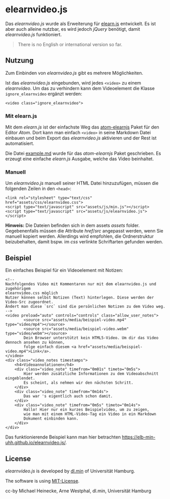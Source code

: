 # elearnvideo.js

Das _elearnvideo.js_ wurde als Erweiterung für
[elearn.js](https://github.com/elb-min-uhh/elearn.js) entwickelt.
Es ist aber auch alleine nutzbar, es wird jedoch _jQuery_ benötigt, damit
_elearnvideo.js_ funktioniert.

> There is no English or international version so far.

## Nutzung

Zum Einbinden von _elearnvideo.js_ gibt es mehrere Möglichkeiten.

Ist das _elearnvideo.js_ eingebunden, wird jedes `<video>` zu einem
_elearnvideo_. Um das zu verhindern kann dem Videoelement die Klasse
`ignore_elearnvideo` ergänzt werden:

    <video class="ignore_elearnvideo">

### Mit elearn.js

Mit dem _elearn.js_ ist der einfachste Weg das
[atom-elearnjs](https://github.com/elb-min-uhh/atom-elearnjs) Paket für
den Editor _Atom_. Dort kann man einfach `<video>` in seine Markdown Datei
einbauen und beim Export das _elearnvideo.js_ aktivieren und der Rest ist
automatisiert.

Die Datei [example.md](/example.md) wurde für das _atom-elearnjs_
Paket geschrieben. Es erzeugt eine einfache _elearn.js_ Ausgabe, welche das
Video beinhaltet.

### Manuell

Um _elearnvideo.js_ manuell seiner HTML Datei hinzuzufügen, müssen die folgenden
Zeilen in den `<head>`:

    <link rel="stylesheet" type="text/css" href="assets/css/elearnvideo.css">
    <script type="text/javascript" src="assets/js/min.js"></script>
    <script type="text/javascript" src="assets/js/elearnvideo.js"></script>

__Hinweis:__ Die Dateien befinden sich in dem assets _assets_ folder.
Gegebenenfalls müssen die Attribute _href_/_src_ angepasst werden, wenn Sie
manuell kopiert werden. Allerdings wird empfohlen, die Ordnerstruktur
beizubehalten, damit bspw. im _css_ verlinkte Schriftarten gefunden werden.

## Beispiel

Ein einfaches Beispiel für ein Videoelement mit Notizen:

    <!--
    Nachfolgendes Video mit Kommentaren nur mit dem elearnvideo.js und zugehörigem
    elearnvideo.css möglich
    Nutzer können selbst Notizen (Text) hinterlegen. Diese werden der Video-Src zugeordnet.
    Ändert man diese `src` sind die persönlichen Notizen zu dem Video weg.
    -->
    <video preload="auto" controls="controls" class="allow_user_notes">
            <source src="assets/media/beispiel-video.mp4" type="video/mp4"></source>
            <source src="assets/media/beispiel-video.webm" type="video/webm"></source>
            Dein Browser unterstützt kein HTML5-Video. Um dir das Video dennoch ansehen zu können,
            folge einfach diesem <a href="assets/media/beispiel-video.mp4">Link</a>.
    </video>
    <div class="video_notes timestamps">
        <h4>Videoannotationen</h4>
        <div class="video_note" timefrom="0m01s" timeto="0m5s">
            Hier werden zusätzliche Informationen zu dem Videoabschnitt eingeblendet.
            Es scheint, als nehmen wir den nächsten Schritt.
        </div>
        <div class="video_note" timefrom="0m14s">
            Das war 's eigentlich auch schon damit.
        </div>
        <div class="video_note" timefrom="0m5s" timeto="0m14s">
            Hallo! Hier nur ein kurzes Beispielvideo, um zu zeigen,
            wie man mit einem HTML-Video-Tag ein Video in ein Markdown
            Dokument einbinden kann.
        </div>
    </div>

Das funktionierende Beispiel kann man hier betrachten
https://elb-min-uhh.github.io/elearnvideo.js/.


## License

_elearnvideo.js_ is developed by
[dl.min](https://www.min.uni-hamburg.de/studium/digitalisierung-lehre/ueber-uns.html)
of Universität Hamburg.

The software is using [MIT-License](http://opensource.org/licenses/mit-license.php).

cc-by Michael Heinecke, Arne Westphal, dl.min, Universität Hamburg
